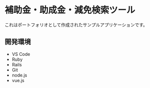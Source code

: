 # 補助金・助成金・減免検索ツール

これはポートフォリオとして作成されたサンプルアプリケーションです。

## 開発環境

* VS Code
* Ruby
* Rails
* Git
* node.js
* vue.js
